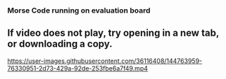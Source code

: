 ### Morse Code running on evaluation board
## If video does not play, try opening in a new tab, or downloading a copy.



https://user-images.githubusercontent.com/36116408/144763959-76330951-2d73-429a-92de-253fbe6a7f49.mp4


